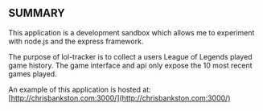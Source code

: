 SUMMARY
-------

This application is a development sandbox which allows me to experiment with node.js and the express framework.

The purpose of lol-tracker is to collect a users League of Legends played game history. The game interface and api only expose the 10 most recent games played.

An example of this application is hosted at:
[http://chrisbankston.com:3000/](http://chrisbankston.com:3000/)
